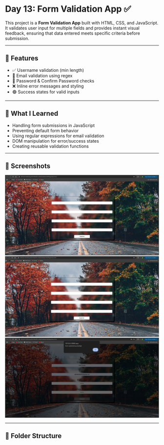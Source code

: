# Day 13: Form Validation App ✅

This project is a **Form Validation App** built with HTML, CSS, and JavaScript.  
It validates user input for multiple fields and provides instant visual feedback, ensuring that data entered meets specific criteria before submission.

---

## 🚀 Features

- ✅ Username validation (min length)
- 📧 Email validation using regex
- 🔐 Password & Confirm Password checks
- ❌ Inline error messages and styling
- 🟢 Success states for valid inputs

---

## 🧠 What I Learned

- Handling form submissions in JavaScript
- Preventing default form behavior
- Using regular expressions for email validation
- DOM manipulation for error/success states
- Creating reusable validation functions

---

## 📸 Screenshots

![Form UI](./screenshots/FormMainUI.png)  
![Error Messages](./screenshots/FormError.png)  
![Validation Success](./screenshots/FormSubmitted.png)

---

## 📂 Folder Structure
